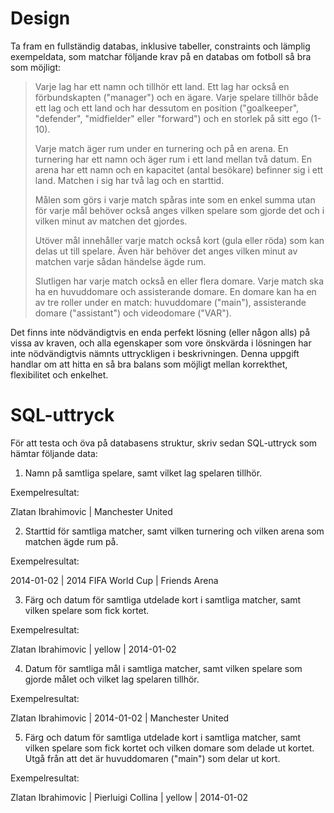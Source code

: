 # Design

Ta fram en fullständig databas, inklusive tabeller, constraints och lämplig
exempeldata, som matchar följande krav på en databas om fotboll så bra som
möjligt:

> Varje lag har ett namn och tillhör ett land. Ett lag har också en
> förbundskapten ("manager") och en ägare. Varje spelare tillhör både ett lag
> och ett land och har dessutom en position ("goalkeeper", "defender",
> "midfielder" eller "forward") och en storlek på sitt ego (1-10).
> 
> Varje match äger rum under en turnering och på en arena. En turnering har ett
> namn och äger rum i ett land mellan två datum. En arena har ett namn och en
> kapacitet (antal besökare) befinner sig i ett land. Matchen i sig har två lag
> och en starttid.
> 
> Målen som görs i varje match spåras inte som en enkel summa utan för varje mål
> behöver också anges vilken spelare som gjorde det och i vilken minut av
> matchen det gjordes.
> 
> Utöver mål innehåller varje match också kort (gula eller röda) som kan delas
> ut till spelare. Även här behöver det anges vilken minut av matchen varje
> sådan händelse ägde rum.
> 
> Slutligen har varje match också en eller flera domare. Varje match ska ha en
> huvuddomare och assisterande domare. En domare kan ha en av tre roller under
> en match: huvuddomare ("main"), assisterande domare ("assistant") och
> videodomare ("VAR").

Det finns inte nödvändigtvis en enda perfekt lösning (eller någon alls) på vissa
av kraven, och alla egenskaper som vore önskvärda i lösningen har inte
nödvändigtvis nämnts uttryckligen i beskrivningen. Denna uppgift handlar om att
hitta en så bra balans som möjligt mellan korrekthet, flexibilitet och enkelhet.

# SQL-uttryck

För att testa och öva på databasens struktur, skriv sedan SQL-uttryck som hämtar följande data:

1. Namn på samtliga spelare, samt vilket lag spelaren tillhör.

Exempelresultat:

Zlatan Ibrahimovic | Manchester United

2. Starttid för samtliga matcher, samt vilken turnering och vilken arena som
   matchen ägde rum på.

Exempelresultat:

2014-01-02 | 2014 FIFA World Cup | Friends Arena

3. Färg och datum för samtliga utdelade kort i samtliga matcher, samt vilken
   spelare som fick kortet.

Exempelresultat:

Zlatan Ibrahimovic | yellow | 2014-01-02

4. Datum för samtliga mål i samtliga matcher, samt vilken spelare som gjorde
   målet och vilket lag spelaren tillhör.

Exempelresultat:

Zlatan Ibrahimovic | 2014-01-02 | Manchester United

5. Färg och datum för samtliga utdelade kort i samtliga matcher, samt vilken
   spelare som fick kortet och vilken domare som delade ut kortet. Utgå från att
   det är huvuddomaren ("main") som delar ut kort.

Exempelresultat:

Zlatan Ibrahimovic | Pierluigi Collina | yellow | 2014-01-02